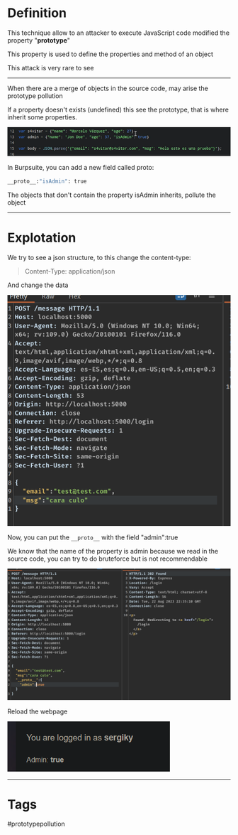 
# Definition

This technique allow to an attacker to execute JavaScript code modified the property "**prototype**"

This property is used to define the properties and method of an object

This attack is very rare to see

---

When there are a merge of objects in the source code, may arise the prototype pollution

If a property doesn't exists (undefined) this see the prototype, that is where inherit some properties.

![](../../Images/Pasted%20image%2020230823002240.png)

In Burpsuite, you can add a new field called proto:

````bash
__proto__:"isAdmin": true
````
 
The objects that don't contain the property isAdmin inherits, pollute the object

---

# Explotation

We try to see a json structure, to this change the content-type:

> Content-Type: application/json

And change the data

![](../../Images/Pasted%20image%2020230823003530.png)

Now, you can put the `__proto__` with the field "admin":true

We know that the name of the property is admin because we read in the source code, you can try to do bruteforce but is not recommendable

![](../../Images/Pasted%20image%2020230823003713.png)

Reload the webpage

![](../../Images/Pasted%20image%2020230823003844.png)



---

# Tags

#prototypepollution